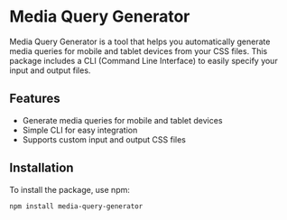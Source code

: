 # Media Query Generator

Media Query Generator is a tool that helps you automatically generate media queries for mobile and tablet devices from your CSS files. This package includes a CLI (Command Line Interface) to easily specify your input and output files.

## Features

- Generate media queries for mobile and tablet devices
- Simple CLI for easy integration
- Supports custom input and output CSS files

## Installation

To install the package, use npm:

```sh
npm install media-query-generator
